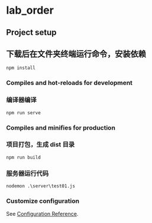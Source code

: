 # lab_order

## Project setup

## 下载后在文件夹终端运行命令，安装依赖

```
npm install
```

### Compiles and hot-reloads for development

### 编译器编译

```
npm run serve
```

### Compiles and minifies for production

### 项目打包，生成 dist 目录

```
npm run build
```

### 服务器运行代码

```
nodemon .\server\test01.js
```

### Customize configuration

See [Configuration Reference](https://cli.vuejs.org/config/).
